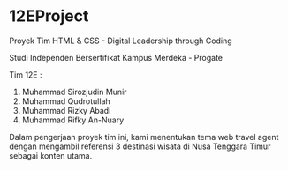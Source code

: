 # 12EProject

Proyek Tim HTML & CSS - Digital Leadership through Coding

Studi Independen Bersertifikat Kampus Merdeka - Progate

Tim 12E :

1. Muhammad Sirozjudin Munir
2. Muhammad Qudrotullah
3. Muhammad Rizky Abadi
4. Muhammad Rifky An-Nuary

Dalam pengerjaan proyek tim ini, kami menentukan tema web travel agent dengan mengambil referensi 3 destinasi wisata di Nusa Tenggara Timur sebagai konten utama.
